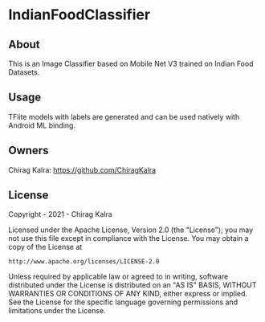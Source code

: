 # IndianFoodClassifier

## About
This is an Image Classifier based on Mobile Net V3 trained on Indian Food Datasets.


## Usage
TFlite models with labels are generated and can be used natively with Android ML binding. 

## Owners
Chirag Kalra: https://github.com/ChiragKalra

## License
Copyright - 2021 - Chirag Kalra

Licensed under the Apache License, Version 2.0 (the "License");
you may not use this file except in compliance with the License.
You may obtain a copy of the License at

    http://www.apache.org/licenses/LICENSE-2.0

Unless required by applicable law or agreed to in writing, software
distributed under the License is distributed on an "AS IS" BASIS,
WITHOUT WARRANTIES OR CONDITIONS OF ANY KIND, either express or implied.
See the License for the specific language governing permissions and
limitations under the License.
